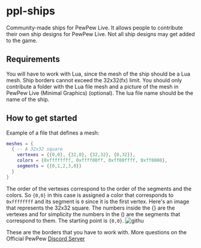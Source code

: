 # ppl-ships
Community-made ships for PewPew Live.
It allows people to contribute their own ship designs for PewPew Live.
Not all ship designs may get added to the game.

## Requirements
You will have to work with Lua, since the mesh of the ship should be a Lua mesh. 
Ship borders cannot exceed the 32x32(fx) limit.
You should only contribute a folder with the Lua file mesh and a picture of the mesh in PewPew Live (Minimal Graphics) (optional).
The lua file name should be the name of the ship.

## How to get started
Example of a file that defines a mesh:
```lua
meshes = {
  { -- A 32x32 square
    vertexes = {{0,0}, {32,0}, {32,32}, {0,32}},
    colors = {0xffffffff, 0xffff00ff, 0xff00ffff, 0xff0000},
    segments = {{0,1,2,3,0}}
  }
}
```
The order of the vertexes correspond to the order of the segments and the colors.
So `{0,0}` in this case is assigned a color that corresponds to `0xffffffff` and its segment is `0` since it is the first vertex.
Here's an image that represents the 32x32 square. The numbers inside the {} are the vertexes and for simplicity the numbers in the () are the segments that correspond to them.
The starting point is `{0,0}`. 
![githu](https://user-images.githubusercontent.com/96009711/155609785-ef9c2548-56a3-4bf5-8e27-72f0397f9d17.png)

These are the borders that you have to work with.
More questions on the Official PewPew [Discord Server](https://discord.gg/czubEGgbWJ)
